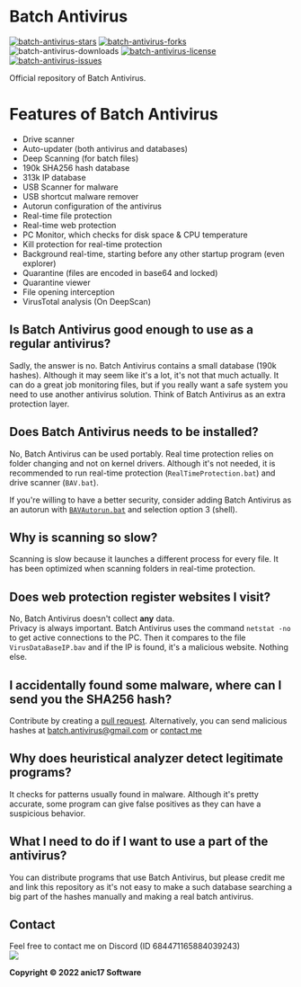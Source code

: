 

# Batch Antivirus
<a href="https://github.com/anic17/Batch-Antivirus/stargazers">![batch-antivirus-stars](https://img.shields.io/github/stars/anic17/Batch-Antivirus?color=yellow&style=flat-square)</a> <a href="https://github.com/anic17/Batch-Antivirus/network/members">![batch-antivirus-forks](https://img.shields.io/github/forks/anic17/Batch-Antivirus?style=flat-square)</a> ![batch-antivirus-downloads](https://img.shields.io/github/downloads/anic17/Batch-Antivirus/total?color=green&style=flat-square) <a href="https://www.gnu.org/licenses/gpl-3.0">![batch-antivirus-license](https://img.shields.io/github/license/anic17/Batch-Antivirus?style=flat-square)</a> <a href="https://github.com/anic17/Batch-Antivirus/issues">![batch-antivirus-issues](https://img.shields.io/github/issues/anic17/Batch-Antivirus?style=flat-square)</a>

Official repository of Batch Antivirus.

# Features of Batch Antivirus

 - Drive scanner
 - Auto-updater (both antivirus and databases)
 - Deep Scanning (for batch files)
 - 190k SHA256 hash database
 - 313k IP database
 - USB Scanner for malware
 - USB shortcut malware remover
 - Autorun configuration of the antivirus
 - Real-time file protection
 - Real-time web protection
 - PC Monitor, which checks for disk space & CPU temperature
 - Kill protection for real-time protection
 - Background real-time, starting before any other startup program (even explorer)
 - Quarantine (files are encoded in base64 and locked)
 - Quarantine viewer
 - File opening interception
 - VirusTotal analysis (On DeepScan)

## Is Batch Antivirus good enough to use as a regular antivirus?

Sadly, the answer is no. Batch Antivirus contains a small database (190k hashes). Although it may seem like it's a lot, it's not that much actually.
It can do a great job monitoring files, but if you really want a safe system you need to use another antivirus solution. Think of Batch Antivirus as an extra protection layer.

## Does Batch Antivirus needs to be installed?

No, Batch Antivirus can be used portably. Real time protection relies on folder changing and not on kernel drivers. Although it's not needed, it is recommended to run real-time protection (`RealTimeProtection.bat`) and drive scanner (`BAV.bat`).  

If you're willing to have a better security, consider adding Batch Antivirus as an autorun with [`BAVAutorun.bat`](https://github.com/anic17/Batch-Antivirus/blob/master/BAVAutorun.bat) and selection option 3 (shell).

## Why is scanning so slow?

Scanning is slow because it launches a different process for every file. It has been optimized when scanning folders in real-time protection.

## Does web protection register websites I visit?

No, Batch Antivirus doesn't collect **any** data.  
Privacy is always important. Batch Antivirus uses the command `netstat -no` to get active connections to the PC. Then it compares to the file `VirusDataBaseIP.bav` and if the IP is found, it's a malicious website. Nothing else.

## I accidentally found some malware, where can I send you the SHA256 hash?

Contribute by creating a [pull request](https://github.com/anic17/Batch-Antivirus/pulls). Alternatively, you can send malicious hashes at batch.antivirus@gmail.com or [contact me](#contact)


## Why does heuristical analyzer detect legitimate programs?

It checks for patterns usually found in malware. Although it's pretty accurate, some program can give false positives as they can have a suspicious behavior.

## What I need to do if I want to use a part of the antivirus?

You can distribute programs that use Batch Antivirus, but please credit me and link this repository as it's not easy to make a such database searching a big part of the hashes manually and making a real batch antivirus.

## Contact

Feel free to contact me on Discord (ID 684471165884039243)  
<a href="https://discord.gg/J628dBqQgb"><img src="https://img.shields.io/discord/728958932210679869?style=flat-square&logo=appveyor"></a>


**Copyright &copy; 2022 anic17 Software**
<!-- 
View counter 
-->
<img src="https://hits.seeyoufarm.com/api/count/incr/badge.svg?url=https%3A%2F%2Fgithub.com%2Fanic17%2FBatch-Antivirus&count_bg=%23FFFFFF&title_bg=%23FFFFFF&icon=&icon_color=%23FFFFFF&title=hits&edge_flat=false" height=0 width=0>

